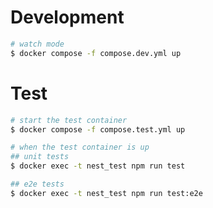 # Development

```bash
# watch mode
$ docker compose -f compose.dev.yml up
```

# Test

```bash
# start the test container
$ docker compose -f compose.test.yml up

# when the test container is up
## unit tests
$ docker exec -t nest_test npm run test

## e2e tests
$ docker exec -t nest_test npm run test:e2e
```
